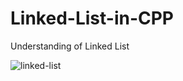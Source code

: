 # Linked-List-in-CPP
Understanding of Linked List

![linked-list](https://github.com/user-attachments/assets/eb654d6f-28c9-45fe-bfa6-443b383e16f6)

